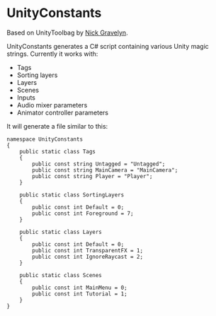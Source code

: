 # UnityConstants

Based on UnityToolbag by [Nick Gravelyn](https://github.com/nickgravelyn/UnityToolbag/tree/master/UnityConstants).

UnityConstants generates a C# script containing various Unity magic strings. Currently it works with:

* Tags
* Sorting layers
* Layers
* Scenes
* Inputs
* Audio mixer parameters
* Animator controller parameters

It will generate a file similar to this:

    namespace UnityConstants
    {
        public static class Tags
        {
            public const string Untagged = "Untagged";
            public const string MainCamera = "MainCamera";
            public const string Player = "Player";
        }

        public static class SortingLayers
        {
            public const int Default = 0;
            public const int Foreground = 7;
        }

        public static class Layers
        {
            public const int Default = 0;
            public const int TransparentFX = 1;
            public const int IgnoreRaycast = 2;
        }

        public static class Scenes
        {
            public const int MainMenu = 0;
            public const int Tutorial = 1;
        }
    }
